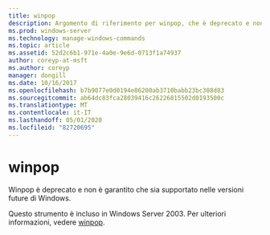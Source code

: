 ```yaml
---
title: winpop
description: Argomento di riferimento per winpop, che è deprecato e non è garantito per essere supportato nelle versioni future di Windows.
ms.prod: windows-server
ms.technology: manage-windows-commands
ms.topic: article
ms.assetid: 52d2c6b1-971e-4a0e-9e6d-0713f1a74937
author: coreyp-at-msft
ms.author: coreyp
manager: dongill
ms.date: 10/16/2017
ms.openlocfilehash: b7b9077e0d0194e86200ab3710babb23bc308d83
ms.sourcegitcommit: ab64dc83fca28039416c26226815502d0193500c
ms.translationtype: MT
ms.contentlocale: it-IT
ms.lasthandoff: 05/01/2020
ms.locfileid: "82720695"
---
```

# <a name="winpop"></a>winpop



Winpop è deprecato e non è garantito che sia supportato nelle versioni future di Windows.

Questo strumento è incluso in Windows Server 2003. Per ulteriori informazioni, vedere [winpop](https://technet.microsoft.com/library/cc772824(v=ws.10).aspx).